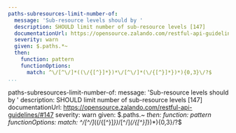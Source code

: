 ```yaml
---
paths-subresources-limit-number-of:
  message: 'Sub-resource levels should by '
  description: SHOULD limit number of sub-resource levels [147]
  documentationUrl: https://opensource.zalando.com/restful-api-guidelines/#147
  severity: warn
  given: $.paths.*~
  then:
    function: pattern
    functionOptions:
      match: ^\/[^\/]*((\/{[^}]*})*\/[^\/]*(\/{[^}]*})*){0,3}\/?$
...
```

paths-subresources-limit-number-of:
  message: 'Sub-resource levels should by '
  description: SHOULD limit number of sub-resource levels [147]
  documentationUrl: https://opensource.zalando.com/restful-api-guidelines/#147
  severity: warn
  given: $.paths.*~
  then:
    function: pattern
    functionOptions:
      match: ^\/[^\/]*((\/{[^}]*})*\/[^\/]*(\/{[^}]*})*){0,3}\/?$